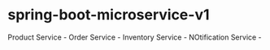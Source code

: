 # spring-boot-microservice-v1

Product Service - 
Order Service -
Inventory Service - 
NOtification Service -
